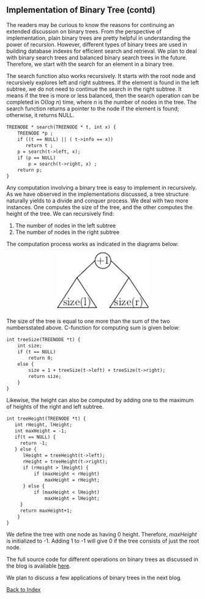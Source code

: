 ## Implementation of Binary Tree (contd)

The readers may be curious to know the reasons for continuing  an extended discussion on binary trees. From the perspective of 
implementation, plain binary trees are pretty helpful in understanding the power of recursion. However, different types of binary trees are used in 
building database indexes for efficient search and retrieval. We plan to deal with binary search trees and balanced binary
search trees in the future. Therefore, we start with the search for an element in a binary tree. 

The search function also works recursively. It starts with the root node and
recursively explores left and right subtrees. If the element is found in 
the left subtree, we do not need to continue the search in the right subtree. 
It means if the tree is more or less balanced, then the search operation can be 
completed in O(<i>log n</i>) time, where <i>n</i> is the number of nodes in 
the tree. The search function returns a pointer to the node if the element
is found; otherwise, it returns NULL. 
```
TREENODE * search(TREENODE * t, int x) { 
    TREENODE *p ;
    if ((t == NULL) || ( t->info == x))
       return t ;
    p = search(t->left, x);
    if (p == NULL) 
        p = search(t->right, x) ;
    return p;
}
```

Any computation involving a binary tree is easy to implement in recursively. As we have observed in the implementations discussed, a tree structure naturally 
yields to a divide and conquer process. We deal with two more instances. One computes the size of the tree, and the other computes the height of the tree. 
We can recursively find:
<ol>
   <li>The number of nodes in the left subtree</li>
   <li>The number of nodes in the right subtree</li>
</ol>
The computation process works as indicated in the diagrams below:
<p align="center">
          <img src="../images/sizeComp.jpg">
</p>
    
The size of the tree is equal to one more than the sum of the two numbersstated above. C-function for computing sum is given below:
```
int treeSize(TREENODE *t) {
    int size;
    if (t == NULL) 
        return 0;
    else {
        size = 1 + treeSize(t->left) + treeSize(t->right);
        return size;
    }
}
```

Likewise, the height can also be computed by adding one to the maximum of heights of the right and left subtree. 
```
int treeHeight(TREENODE *t) {
   int rHeight, lHeight;
   int maxHeight = -1;
   if(t == NULL) {
     return -1; 
   } else {
      lHeight = treeHeight(t->left); 
      rHeight = treeHeight(t->right);
      if (rHeight > lHeight) {
          if (maxHeight < rHeight)
              maxHeight = rHeight; 
      } else {
          if (maxHeight < lHeight)
              maxHeight = lHeight; 
     }
     return maxHeight+1;
    }
}
```
We define the tree with one node as having 0 height. Therefore, <i>maxHeight</i>
is initialized to -1. Adding 1 to -1 will give 0 if the tree consists of 
just the root node. 

The full source code for different operations on binary trees as discussed in
the blog is available [here](../CODES/BinaryTree/index.md). 

We plan to discuss a few applications of binary trees in the next blog.

[Back to Index](../index.md)
